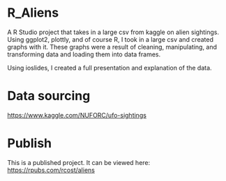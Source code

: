 # R_Aliens
A R Studio project that takes in a large csv from kaggle on alien sightings. Using ggplot2, plottly, and of course R, I took in a large csv and created graphs with it. 
These graphs were a result of cleaning, manipulating, and transforming data and loading them into data frames.

Using ioslides, I created a full presentation and explanation of the data.

# Data sourcing
https://www.kaggle.com/NUFORC/ufo-sightings

# Publish
This is a published project. It can be viewed here:
https://rpubs.com/rcost/aliens
